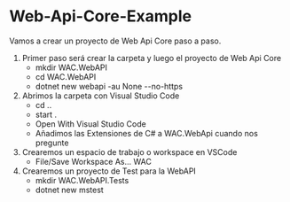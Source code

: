 # Web-Api-Core-Example

Vamos a crear un proyecto de Web Api Core paso a paso.

1) Primer paso será crear la carpeta y luego el proyecto de Web Api Core
    - mkdir WAC.WebAPI
    - cd WAC.WebAPI
    - dotnet new webapi -au None --no-https
2) Abrimos la carpeta con Visual Studio Code
    - cd ..
    - start .
    - Open With Visual Studio Code
    - Añadimos las Extensiones de C# a WAC.WebApi cuando nos pregunte
3) Crearemos un espacio de trabajo o workspace en VSCode
    - File/Save Workspace As... WAC
4) Crearemos un proyecto de Test para la WebAPI
    - mkdir WAC.WebAPI.Tests
    - dotnet new mstest
